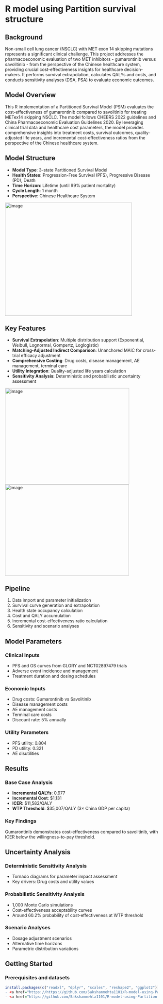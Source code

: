 # R model using Partition survival structure

## Background
Non-small cell lung cancer (NSCLC) with MET exon 14 skipping mutations represents a significant clinical challenge. This project addresses the pharmacoeconomic evaluation of two MET inhibitors - gumarontinib versus savolitinib - from the perspective of the Chinese healthcare system, providing crucial cost-effectiveness insights for healthcare decision-makers. It performs survival extrapolation, calculates QALYs and costs, and conducts sensitivity analyses (DSA, PSA) to evaluate economic outcomes.

## Model Overview
This R implementation of a Partitioned Survival Model (PSM) evaluates the cost-effectiveness of gumarontinib compared to savolitinib for treating METex14 skipping NSCLC. The model follows CHEERS 2022 guidelines and China Pharmacoeconomic Evaluation Guidelines 2020. By leveraging clinical trial data and healthcare cost parameters, the model provides comprehensive insights into treatment costs, survival outcomes, quality-adjusted life years, and incremental cost-effectiveness ratios from the perspective of the Chinese healthcare system.

## Model Structure
- **Model Type**: 3-state Partitioned Survival Model
- **Health States**: Progression-Free Survival (PFS), Progressive Disease (PD), Death
- **Time Horizon**: Lifetime (until 99% patient mortality)
- **Cycle Length**: 1 month
- **Perspective**: Chinese Healthcare System
<img width="418" height="373" alt="image" src="https://github.com/user-attachments/assets/fc0376f9-8759-41fb-b076-cf752f25eddc" />

## Key Features
- **Survival Extrapolation**: Multiple distribution support (Exponential, Weibull, Lognormal, Gompertz, Loglogistic)
- **Matching-Adjusted Indirect Comparison**: Unanchored MAIC for cross-trial efficacy adjustment
- **Comprehensive Costing**: Drug costs, disease management, AE management, terminal care
- **Utility Integration**: Quality-adjusted life years calculation
- **Sensitivity Analysis**: Deterministic and probabilistic uncertainty assessment
<img width="409" height="317" alt="image" src="https://github.com/user-attachments/assets/7219a9b9-bf48-41d2-8601-279dcdf62a5e" />
<img width="408" height="301" alt="image" src="https://github.com/user-attachments/assets/83ee6571-4bc8-4b25-8149-4a8e47158686" />

## Pipeline
1. Data import and parameter initialization
2. Survival curve generation and extrapolation
3. Health state occupancy calculation
4. Cost and QALY accumulation
5. Incremental cost-effectiveness ratio calculation
6. Sensitivity and scenario analyses

## Model Parameters
### Clinical Inputs
- PFS and OS curves from GLORY and NCT02897479 trials
- Adverse event incidence and management
- Treatment duration and dosing schedules

### Economic Inputs
- Drug costs: Gumarontinib vs Savolitinib
- Disease management costs
- AE management costs
- Terminal care costs
- Discount rate: 5% annually

### Utility Parameters
- PFS utility: 0.804
- PD utility: 0.321
- AE disutilities

## Results
### Base Case Analysis
- **Incremental QALYs**: 0.977
- **Incremental Cost**: $1,131
- **ICER**: $11,582/QALY
- **WTP Threshold**: $35,007/QALY (3× China GDP per capita)

### Key Findings
Gumarontinib demonstrates cost-effectiveness compared to savolitinib, with ICER below the willingness-to-pay threshold.

## Uncertainty Analysis
### Deterministic Sensitivity Analysis
- Tornado diagrams for parameter impact assessment
- Key drivers: Drug costs and utility values

### Probabilistic Sensitivity Analysis
- 1,000 Monte Carlo simulations
- Cost-effectiveness acceptability curves
- Around 60.2% probability of cost-effectiveness at WTP threshold

### Scenario Analyses
- Dosage adjustment scenarios
- Alternative time horizons
- Parametric distribution variations

## Getting Started
### Prerequisites and datasets
```r
install.packages(c("readxl", "dplyr", "scales", "reshape2", "ggplot2"))
- <a href="https://https://github.com/Sakshammehta1101/R-model-using-Partition-survival-structure/blob/main/R_PSM_model_codes.R">R_model_code_file</a>
- <a href="https://github.com/Sakshammehta1101/R-model-using-Partition-survival-structure/blob/main/R_PSM_Model_Input_Sheet.xlsx">R_PSM_input_sheet</a>
